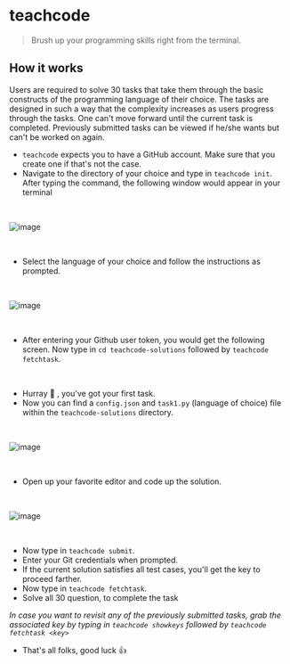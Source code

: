 # teachcode

> Brush up your programming skills right from the terminal.

## How it works

Users are required to solve 30 tasks that take them through the basic constructs of the programming language of their choice. The tasks are designed in such a way that the complexity increases as users progress through the tasks. One can't move forward until the current task is completed. Previously submitted tasks can be viewed if he/she wants but can't be worked on again.

- `teachcode` expects you to have a GitHub account. Make sure that you create one if that's not the case.
- Navigate to the directory of your choice and type in `teachcode init`. After typing the command, the following window would appear in your terminal

<br />

![image](https://user-images.githubusercontent.com/59525675/71776957-9b5c5500-2fbf-11ea-93fa-830f0842ac72.png)

<br />

- Select the language of your choice and follow the instructions as prompted.

<br />

![image](https://user-images.githubusercontent.com/43414928/71539868-c82dbe00-2968-11ea-997d-bb1e8ca01295.png)

<br />

- After entering your Github user token, you would get the following screen. Now type in `cd teachcode-solutions` followed by `teachcode fetchtask`.

<br />

- Hurray :tada: , you've got your first task.
- Now you can find a `config.json` and `task1.py` (language of choice) file within the `teachcode-solutions` directory.

<br />

![image](https://user-images.githubusercontent.com/59525675/71777696-458caa80-2fc9-11ea-9b07-89e6fc9f9432.png)

<br />

- Open up your favorite editor and code up the solution.

<br />

![image](https://user-images.githubusercontent.com/59525675/71777665-065e5980-2fc9-11ea-80d8-a4b34ad8657d.png)

<br />

- Now type in `teachcode submit`.
- Enter your Git credentials when prompted.
- If the current solution satisfies all test cases, you'll get the key to proceed farther.
- Now type in `teachcode fetchtask`.  
- Solve all 30 question, to complete the task 


*In case you want to revisit any of the previously submitted tasks, grab the associated key by typing in `teachcode showkeys` followed by `teachcode fetchtask <key>`*
- That's all folks, good luck :+1:



